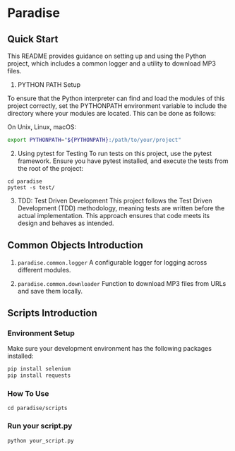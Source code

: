 # Paradise

## Quick Start

This README provides guidance on setting up and using the Python project, which includes a common logger and a utility to download MP3 files.

1. PYTHON PATH Setup

To ensure that the Python interpreter can find and load the modules of this project correctly, set the PYTHONPATH environment variable to include the directory where your modules are located. This can be done as follows:

On Unix, Linux, macOS:
```bash
export PYTHONPATH="${PYTHONPATH}:/path/to/your/project"
```

2. Using pytest for Testing
To run tests on this project, use the pytest framework. Ensure you have pytest installed, and execute the tests from the root of the project:
```
cd paradise
pytest -s test/
```

3. TDD: Test Driven Development
This project follows the Test Driven Development (TDD) methodology, meaning tests are written before the actual implementation. This approach ensures that code meets its design and behaves as intended.


## Common Objects Introduction
1. `paradise.common.logger`
A configurable logger for logging across different modules.

2. `paradise.common.downloader`
Function to download MP3 files from URLs and save them locally.

## Scripts Introduction

### Environment Setup

Make sure your development environment has the following packages installed:

```bash
pip install selenium 
pip install requests
```

### How To Use
```
cd paradise/scripts
```
### Run your script.py
```
python your_script.py
```
